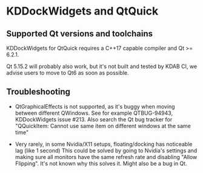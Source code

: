# KDDockWidgets and QtQuick

## Supported Qt versions and toolchains

KDDockWidgets for QtQuick requires a C++17 capable compiler and Qt >= 6.2.1.

Qt 5.15.2 will probably also work, but it's not built and tested by KDAB CI, we
advise users to move to Qt6 as soon as possible.

## Troubleshooting

- QtGraphicalEffects is not supported, as it's buggy when moving between different QWindows.
  See for example QTBUG-94943, KDDockWidgets issue #213. Also search the Qt bug tracker
  for "QQuickItem: Cannot use same item on different windows at the same time"

- Very rarely, in some Nvidia/X11 setups, floating/docking has noticeable lag (like 1 second)
  This could be solved by going to Nvidia's settings and making sure all monitors have
  the same refresh rate and disabling "Allow Flipping". It's not known why this solves it. Might also
  be a bug in Qt.
